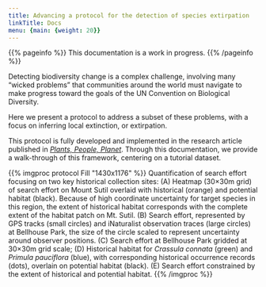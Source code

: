 ```yaml
---
title: Advancing a protocol for the detection of species extirpation
linkTitle: Docs
menu: {main: {weight: 20}}
---
```


{{% pageinfo %}}
This documentation is a work in progress.
{{% /pageinfo %}}

Detecting biodiversity change is a complex challenge, involving many “wicked problems” 
that communities around the world must navigate to make progress toward the goals of 
the UN Convention on Biological Diversity.

Here we present a protocol to address a subset of these problems, with a focus on inferring local extinction, or extirpation.

This protocol is fully developed and implemented in the research article published in [*Plants, People, Planet*](https://www.imerss.org).
Through this documentation, we provide a walk-through of this framework, centering on a tutorial dataset.

{{% imgproc protocol Fill "1430x1176" %}}
Quantification of search effort focusing on two key historical collection sites: (A)
Heatmap (30×30m grid) of search effort on Mount Sutil overlaid with historical (orange) and
potential habitat (black). Because of high coordinate uncertainty for target species in this
region, the extent of historical habitat corresponds with the complete extent of the habitat
patch on Mt. Sutil. (B) Search effort, represented by GPS tracks (small circles) and iNaturalist
observation traces (large circles) at Bellhouse Park, the size of the circle scaled to represent
uncertainty around observer positions. (C) Search effort at Bellhouse Park gridded at 30×30m
grid scale; (D) Historical habitat for *Crassula connata* (green) and *Primula pauciflora* (blue), with
corresponding historical occurrence records (dots), overlain on potential habitat (black). (E)
Search effort constrained by the extent of historical and potential habitat.
{{% /imgproc %}}


